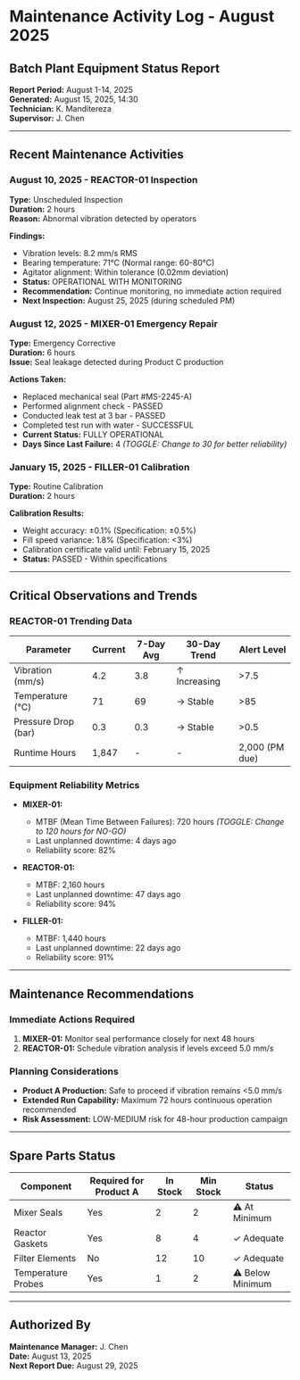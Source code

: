 # Maintenance Activity Log - August 2025
## Batch Plant Equipment Status Report

**Report Period:** August 1-14, 2025  
**Generated:** August 15, 2025, 14:30  
**Technician:** K. Manditereza  
**Supervisor:** J. Chen

---

## Recent Maintenance Activities

### August 10, 2025 - REACTOR-01 Inspection
**Type:** Unscheduled Inspection  
**Duration:** 2 hours  
**Reason:** Abnormal vibration detected by operators

**Findings:**
- Vibration levels: 8.2 mm/s RMS  
- Bearing temperature: 71°C (Normal range: 60-80°C)
- Agitator alignment: Within tolerance (0.02mm deviation)
- **Status:** OPERATIONAL WITH MONITORING
- **Recommendation:** Continue monitoring, no immediate action required
- **Next Inspection:** August 25, 2025 (during scheduled PM)

### August 12, 2025 - MIXER-01 Emergency Repair
**Type:** Emergency Corrective  
**Duration:** 6 hours  
**Issue:** Seal leakage detected during Product C production

**Actions Taken:**
- Replaced mechanical seal (Part #MS-2245-A)
- Performed alignment check - PASSED
- Conducted leak test at 3 bar - PASSED
- Completed test run with water - SUCCESSFUL
- **Current Status:** FULLY OPERATIONAL
- **Days Since Last Failure:** 4  *(TOGGLE: Change to 30 for better reliability)*

### January 15, 2025 - FILLER-01 Calibration
**Type:** Routine Calibration  
**Duration:** 2 hours  

**Calibration Results:**
- Weight accuracy: ±0.1% (Specification: ±0.5%)
- Fill speed variance: 1.8% (Specification: <3%)
- Calibration certificate valid until: February 15, 2025
- **Status:** PASSED - Within specifications

---

## Critical Observations and Trends

### REACTOR-01 Trending Data
| Parameter | Current | 7-Day Avg | 30-Day Trend | Alert Level |
|-----------|---------|-----------|--------------|-------------|
| Vibration (mm/s) | 4.2 | 3.8 | ↑ Increasing | >7.5 |  *(TOGGLE values)*
| Temperature (°C) | 71 | 69 | → Stable | >85 |
| Pressure Drop (bar) | 0.3 | 0.3 | → Stable | >0.5 |
| Runtime Hours | 1,847 | - | - | 2,000 (PM due) |

### Equipment Reliability Metrics
- **MIXER-01:** 
  - MTBF (Mean Time Between Failures): 720 hours  *(TOGGLE: Change to 120 hours for NO-GO)*
  - Last unplanned downtime: 4 days ago
  - Reliability score: 82%

- **REACTOR-01:**
  - MTBF: 2,160 hours
  - Last unplanned downtime: 47 days ago
  - Reliability score: 94%

- **FILLER-01:**
  - MTBF: 1,440 hours
  - Last unplanned downtime: 22 days ago
  - Reliability score: 91%

---

## Maintenance Recommendations

### Immediate Actions Required
1. **MIXER-01:** Monitor seal performance closely for next 48 hours
2. **REACTOR-01:** Schedule vibration analysis if levels exceed 5.0 mm/s

### Planning Considerations
- **Product A Production:** Safe to proceed if vibration remains <5.0 mm/s
- **Extended Run Capability:** Maximum 72 hours continuous operation recommended
- **Risk Assessment:** LOW-MEDIUM risk for 48-hour production campaign

---

## Spare Parts Status

| Component | Required for Product A | In Stock | Min Stock | Status |
|-----------|------------------------|----------|-----------|---------|
| Mixer Seals | Yes | 2 | 2 | ⚠️ At Minimum |  *(TOGGLE: Change to 0 for NO-GO)*
| Reactor Gaskets | Yes | 8 | 4 | ✓ Adequate |
| Filter Elements | No | 12 | 10 | ✓ Adequate |
| Temperature Probes | Yes | 1 | 2 | ⚠️ Below Minimum |  *(TOGGLE: Change to 3 for GO)*

---

## Authorized By
**Maintenance Manager:** J. Chen  
**Date:** August 13, 2025  
**Next Report Due:** August 29, 2025
